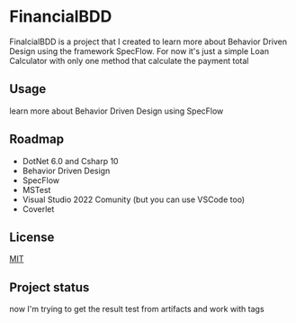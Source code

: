 # FinancialBDD

FinalcialBDD is a project that I created to learn more about Behavior Driven Design using the framework SpecFlow. For now it's just a simple Loan Calculator with only one method that calculate the payment total

## Usage

learn more about Behavior Driven Design using SpecFlow

## Roadmap

- DotNet 6.0 and Csharp 10
- Behavior Driven Design
- SpecFlow
- MSTest
- Visual Studio 2022 Comunity (but you can use VSCode too)
- Coverlet 

## License
[MIT](https://choosealicense.com/licenses/mit/)

## Project status
now I'm trying to get the result test from artifacts and work with tags
